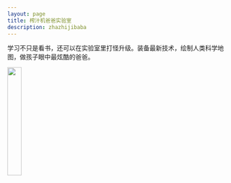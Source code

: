 ```yaml
---
layout: page
title: 榨汁机爸爸实验室
description: zhazhijibaba
---
```


学习不只是看书，还可以在实验室里打怪升级。装备最新技术，绘制人类科学地图，做孩子眼中最炫酷的爸爸。

<img src="{{ BASE_PATH }}/assets/pictures/qrcode.jpg?raw=true" width="25%" height="25%">
